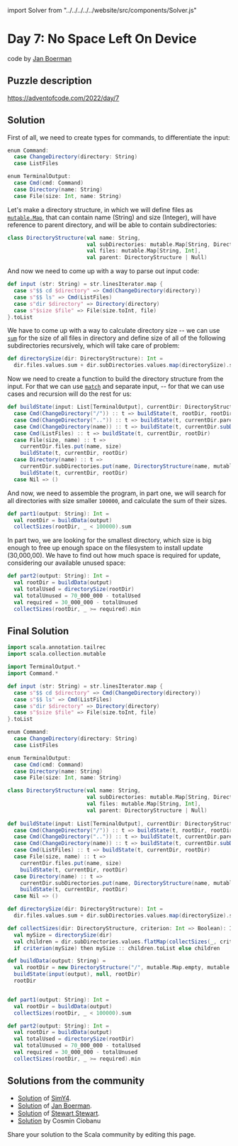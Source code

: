 import Solver from "../../../../../website/src/components/Solver.js"

# Day 7: No Space Left On Device
code by [Jan Boerman](https://twitter.com/JanBoerman95)

## Puzzle description

https://adventofcode.com/2022/day/7

## Solution

First of all, we need to create types for commands, to differentiate the input:

```Scala
enum Command:
  case ChangeDirectory(directory: String)
  case ListFiles

enum TerminalOutput:
  case Cmd(cmd: Command)
  case Directory(name: String)
  case File(size: Int, name: String)
```

Let's make a directory structure, in which we will define files as [`mutable.Map`](https://dotty.epfl.ch/api/scala/collection/mutable/Map.html), that can contain name (String) and size (Integer), will have reference to parent directory, and will be able to contain subdirectories:

```Scala
class DirectoryStructure(val name: String,
                         val subDirectories: mutable.Map[String, DirectoryStructure],
                         val files: mutable.Map[String, Int],
                         val parent: DirectoryStructure | Null)
```

And now we need to come up with a way to parse out input code:

```Scala
def input (str: String) = str.linesIterator.map {
  case s"$$ cd $directory" => Cmd(ChangeDirectory(directory))
  case s"$$ ls" => Cmd(ListFiles)
  case s"dir $directory" => Directory(directory)
  case s"$size $file" => File(size.toInt, file)
}.toList
```


We have to come up with a way to calculate directory size -- we can use [`sum`](https://www.scala-lang.org/files/archive/api/current/scala/collection/immutable/List.html#sum[B%3E:A](implicitnum:scala.math.Numeric[B]):B) for the size of all files in directory and define size of all of the following subdirectories recursively, which will take care of problem:

```Scala
def directorySize(dir: DirectoryStructure): Int =
  dir.files.values.sum + dir.subDirectories.values.map(directorySize).sum
```

Now we need to create a function to build the directory structure from the input. For that we can use [`match`](https://docs.scala-lang.org/tour/pattern-matching.html) and separate input, -- for that we can use cases and recursion will do the rest for us:

```Scala
def buildState(input: List[TerminalOutput], currentDir: DirectoryStructure | Null, rootDir: DirectoryStructure): Unit = input match
  case Cmd(ChangeDirectory("/")) :: t => buildState(t, rootDir, rootDir)
  case Cmd(ChangeDirectory("..")) :: t => buildState(t, currentDir.parent, rootDir)
  case Cmd(ChangeDirectory(name)) :: t => buildState(t, currentDir.subDirectories(name), rootDir)
  case Cmd(ListFiles) :: t => buildState(t, currentDir, rootDir)
  case File(size, name) :: t =>
    currentDir.files.put(name, size)
    buildState(t, currentDir, rootDir)
  case Directory(name) :: t =>
    currentDir.subDirectories.put(name, DirectoryStructure(name, mutable.Map.empty, mutable.Map.empty, currentDir))
    buildState(t, currentDir, rootDir)
  case Nil => ()
```

And now, we need to assemble the program, in part one, we will search for all directories with size smaller `100000`, and calculate the sum of their sizes. 

```Scala
def part1(output: String): Int =
  val rootDir = buildData(output)
  collectSizes(rootDir, _ < 100000).sum
```

In part two, we are looking for the smallest directory, which size is big enough to free up enough space on the filesystem to install update (30,000,00). We have to find out how much space is required for update, considering our available unused space:

```Scala
def part2(output: String): Int = 
  val rootDir = buildData(output)
  val totalUsed = directorySize(rootDir)
  val totalUnused = 70_000_000 - totalUsed
  val required = 30_000_000 - totalUnused
  collectSizes(rootDir, _ >= required).min
```

## Final Solution

```Scala
import scala.annotation.tailrec
import scala.collection.mutable

import TerminalOutput.*
import Command.*

def input (str: String) = str.linesIterator.map {
  case s"$$ cd $directory" => Cmd(ChangeDirectory(directory))
  case s"$$ ls" => Cmd(ListFiles)
  case s"dir $directory" => Directory(directory)
  case s"$size $file" => File(size.toInt, file)
}.toList

enum Command:
  case ChangeDirectory(directory: String)
  case ListFiles

enum TerminalOutput:
  case Cmd(cmd: Command)
  case Directory(name: String)
  case File(size: Int, name: String)

class DirectoryStructure(val name: String,
                         val subDirectories: mutable.Map[String, DirectoryStructure],
                         val files: mutable.Map[String, Int],
                         val parent: DirectoryStructure | Null)
                        
def buildState(input: List[TerminalOutput], currentDir: DirectoryStructure | Null, rootDir: DirectoryStructure): Unit = input match
  case Cmd(ChangeDirectory("/")) :: t => buildState(t, rootDir, rootDir)
  case Cmd(ChangeDirectory("..")) :: t => buildState(t, currentDir.parent, rootDir)
  case Cmd(ChangeDirectory(name)) :: t => buildState(t, currentDir.subDirectories(name), rootDir)
  case Cmd(ListFiles) :: t => buildState(t, currentDir, rootDir)
  case File(size, name) :: t =>
    currentDir.files.put(name, size)
    buildState(t, currentDir, rootDir)
  case Directory(name) :: t =>
    currentDir.subDirectories.put(name, DirectoryStructure(name, mutable.Map.empty, mutable.Map.empty, currentDir))
    buildState(t, currentDir, rootDir)
  case Nil => ()

def directorySize(dir: DirectoryStructure): Int =
  dir.files.values.sum + dir.subDirectories.values.map(directorySize).sum

def collectSizes(dir: DirectoryStructure, criterion: Int => Boolean): Iterable[Int] =
  val mySize = directorySize(dir)
  val children = dir.subDirectories.values.flatMap(collectSizes(_, criterion))
  if criterion(mySize) then mySize :: children.toList else children

def buildData(output: String) = 
  val rootDir = new DirectoryStructure("/", mutable.Map.empty, mutable.Map.empty, null)
  buildState(input(output), null, rootDir)
  rootDir


def part1(output: String): Int =
  val rootDir = buildData(output)
  collectSizes(rootDir, _ < 100000).sum

def part2(output: String): Int = 
  val rootDir = buildData(output)
  val totalUsed = directorySize(rootDir)
  val totalUnused = 70_000_000 - totalUsed
  val required = 30_000_000 - totalUnused
  collectSizes(rootDir, _ >= required).min
```


## Solutions from the community

- [Solution](https://github.com/SimY4/advent-of-code-scala/blob/master/src/main/scala/aoc/y2022/Day7.scala) of [SimY4](https://twitter.com/actinglikecrazy).
- [Solution](https://github.com/Jannyboy11/AdventOfCode2022/blob/master/src/main/scala/day07/Day07.scala) of [Jan Boerman](https://twitter.com/JanBoerman95).
- [Solution](https://github.com/stewSquared/advent-of-code-scala/blob/master/src/main/scala/2022/Day07.worksheet.sc) of [Stewart Stewart](https://twitter.com/stewSqrd).
- [Solution](https://github.com/cosminci/advent-of-code/blob/master/src/main/scala/com/github/cosminci/aoc/_2022/Day7.scala) by Cosmin Ciobanu

Share your solution to the Scala community by editing this page.
